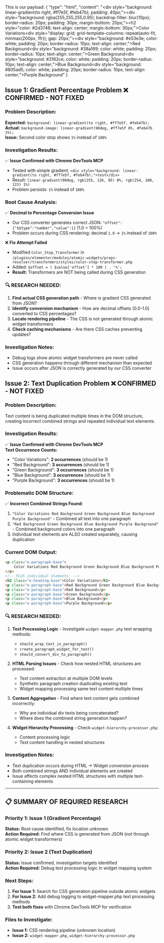 This is our payload:
{
    "type": "html",
    "content": "<div style=\"background: linear-gradient(to right, #ff7e5f, #feb47b); padding: 40px;\"><div style=\"background: rgba(255,255,255,0.95); backdrop-filter: blur(10px); border-radius: 20px; padding: 30px; margin-bottom: 20px;\"><h2 style=\"color: #2d3748; text-align: center; margin-bottom: 30px;\">Color Variations</h2><div style=\"display: grid; grid-template-columns: repeat(auto-fit, minmax(200px, 1fr)); gap: 20px;\"><div style=\"background: #e53e3e; color: white; padding: 20px; border-radius: 10px; text-align: center;\">Red Background</div><div style=\"background: #38a169; color: white; padding: 20px; border-radius: 10px; text-align: center;\">Green Background</div><div style=\"background: #3182ce; color: white; padding: 20px; border-radius: 10px; text-align: center;\">Blue Background</div><div style=\"background: #805ad5; color: white; padding: 20px; border-radius: 10px; text-align: center;\">Purple Background</div></div></div></div>"
}

## Issue 1: Gradient Percentage Problem ❌ CONFIRMED - NOT FIXED

### Problem Description:
**Expected:** `background: linear-gradient(to right, #ff7e5f, #feb47b);`  
**Actual:** `background-image: linear-gradient(90deg, #ff7e5f 0%, #feb47b 1%);`  
**Issue:** Second color stop shows `1%` instead of `100%`

### Investigation Results:
✅ **Issue Confirmed with Chrome DevTools MCP**  
- Tested with simple gradient: `<div style="background: linear-gradient(to right, #ff7e5f, #feb47b);">test</div>`
- Result: `linear-gradient(90deg, rgb(255, 126, 95) 0%, rgb(254, 180, 123) 1%)`
- Problem persists: `1%` instead of `100%`

### Root Cause Analysis:
✅ **Decimal to Percentage Conversion Issue**  
- Our CSS converter generates correct JSON: `"offset":{"$$type":"number","value":1}` (1.0 = 100%)
- Problem occurs during CSS rendering: decimal `1.0` → `1%` instead of `100%`

❌ **Fix Attempt Failed**  
- Modified `Color_Stop_Transformer` in `/plugins/elementor/modules/atomic-widgets/props-resolver/transformers/styles/color-stop-transformer.php`
- Added: `$offset = ( $value['offset'] * 100 ) . '%';`
- **Result:** Transformers are NOT being called during CSS generation

### 🔍 RESEARCH NEEDED:
1. **Find actual CSS generation path** - Where is gradient CSS generated from JSON?
2. **Identify conversion mechanism** - How are decimal offsets (0.0-1.0) converted to CSS percentages?
3. **Locate rendering pipeline** - The CSS is not generated through atomic widget transformers
4. **Check caching mechanisms** - Are there CSS caches preventing updates?

### Investigation Notes:
- Debug logs show atomic widget transformers are never called
- CSS generation happens through different mechanism than expected
- Issue occurs after JSON is correctly generated by our CSS converter


## Issue 2: Text Duplication Problem ❌ CONFIRMED - NOT FIXED

### Problem Description:
Text content is being duplicated multiple times in the DOM structure, creating incorrect combined strings and repeated individual text elements.

### Investigation Results:
✅ **Issue Confirmed with Chrome DevTools MCP**  
**Text Occurrence Counts:**
- "Color Variations": **2 occurrences** (should be 1)
- "Red Background": **3 occurrences** (should be 1)
- "Green Background": **3 occurrences** (should be 1)
- "Blue Background": **3 occurrences** (should be 1)
- "Purple Background": **3 occurrences** (should be 1)

### Problematic DOM Structure:
✅ **Incorrect Combined Strings Found:**
1. `"Color Variations Red Background Green Background Blue Background Purple Background"` - Combined all text into one paragraph
2. `"Red Background Green Background Blue Background Purple Background"` - Combined background colors into one paragraph
3. Individual text elements are ALSO created separately, causing duplication

### Current DOM Output:
```html
<p class="e-paragraph-base">
    Color Variations Red Background Green Background Blue Background Purple Background
</p>
<!-- PLUS individual elements: -->
<h2 class="e-heading-base">Color Variations</h2>
<p class="e-paragraph-base">Red Background Green Background Blue Background Purple Background</p>
<p class="e-paragraph-base">Red Background</p>
<p class="e-paragraph-base">Green Background</p>
<p class="e-paragraph-base">Blue Background</p>
<p class="e-paragraph-base">Purple Background</p>
```

### 🔍 RESEARCH NEEDED:
1. **Text Processing Logic** - Investigate `widget-mapper.php` text wrapping methods:
   - `should_wrap_text_in_paragraph()`
   - `create_paragraph_widget_for_text()`
   - `should_convert_div_to_paragraph()`

2. **HTML Parsing Issues** - Check how nested HTML structures are processed:
   - Text content extraction at multiple DOM levels
   - Synthetic paragraph creation duplicating existing text
   - Widget mapping processing same text content multiple times

3. **Content Aggregation** - Find where text content gets combined incorrectly:
   - Why are individual div texts being concatenated?
   - Where does the combined string generation happen?

4. **Widget Hierarchy Processing** - Check `widget-hierarchy-processor.php`:
   - Content processing logic
   - Text content handling in nested structures

### Investigation Notes:
- Text duplication occurs during HTML → Widget conversion process
- Both combined strings AND individual elements are created
- Issue affects complex nested HTML structures with multiple text-containing elements

---

## 📋 SUMMARY OF REQUIRED RESEARCH

### Priority 1: Issue 1 (Gradient Percentage)
**Status:** Root cause identified, fix location unknown  
**Action Required:** Find where CSS is generated from JSON (not through atomic widget transformers)

### Priority 2: Issue 2 (Text Duplication)  
**Status:** Issue confirmed, investigation targets identified  
**Action Required:** Debug text processing logic in widget mapping system

### Next Steps:
1. **For Issue 1:** Search for CSS generation pipeline outside atomic widgets
2. **For Issue 2:** Add debug logging to widget-mapper.php text processing methods
3. **Test both fixes** with Chrome DevTools MCP for verification

### Files to Investigate:
- **Issue 1:** CSS rendering pipeline (unknown location)
- **Issue 2:** `widget-mapper.php`, `widget-hierarchy-processor.php`
